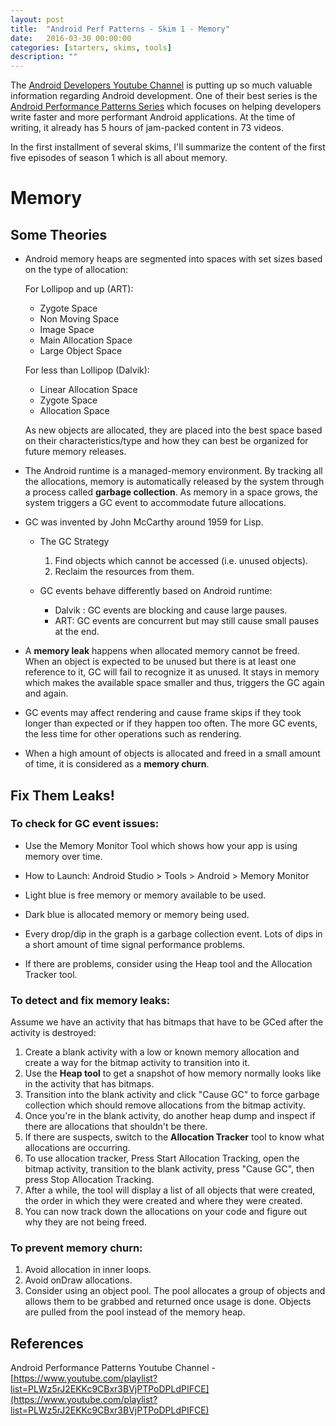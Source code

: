 ```yaml
---
layout: post
title:  "Android Perf Patterns - Skim 1 - Memory"
date:   2016-03-30 00:00:00
categories: [starters, skims, tools]
description: ""
---
```


The [Android Developers Youtube Channel](https://www.youtube.com/user/androiddevelopers) is putting up so much valuable information regarding Android development. One of their best series is the [Android Performance Patterns Series](https://www.youtube.com/playlist?list=PLWz5rJ2EKKc9CBxr3BVjPTPoDPLdPIFCE) which focuses on helping developers write faster and more performant Android applications. At the time of writing, it already has 5 hours of jam-packed content in 73 videos.

In the first installment of several skims, I'll summarize the content of the first five episodes of season 1 which is all about memory.

# Memory

## Some Theories

- Android memory heaps are segmented into spaces with set sizes based on the type of allocation:

  For Lollipop and up (ART):

  - Zygote Space
  - Non Moving Space
  - Image Space
  - Main Allocation Space
  - Large Object Space

  For less than Lollipop (Dalvik):

  - Linear Allocation Space
  - Zygote Space
  - Allocation Space

  As new objects are allocated, they are placed into the best space based on their characteristics/type and how they can best be organized for future memory releases.

- The Android runtime is a managed-memory environment. By tracking all the allocations, memory is automatically released by the system through a process called **garbage collection**. As memory in a space grows, the system triggers a GC event to accommodate future allocations.

- GC was invented by John McCarthy around 1959 for Lisp.

  - The GC Strategy

    1. Find objects which cannot be accessed (i.e. unused objects).
    2. Reclaim the resources from them.

  - GC events behave differently based on Android runtime:

    - Dalvik : GC events are blocking and cause large pauses.
    - ART: GC events are concurrent but may still cause small pauses at the end.

- A **memory leak** happens when allocated memory cannot be freed.
When an object is expected to be unused but there is at least one reference to it, GC will fail to recognize it as unused. It stays in memory which makes the available space smaller and thus, triggers the GC again and again.

- GC events may affect rendering and cause frame skips if they took longer than expected or if they happen too often. The more GC events, the less time for other operations such as rendering.

- When a high amount of objects is allocated and freed in a small amount of time, it is considered as a **memory churn**.

## Fix Them Leaks!

### To check for GC event issues:

  - Use the Memory Monitor Tool which shows how your app is using memory over time.

  - How to Launch: Android Studio > Tools > Android > Memory Monitor

  - Light blue is free memory or memory available to be used.

  - Dark blue is allocated memory or memory being used.

  - Every drop/dip in the graph is a garbage collection event. Lots of dips in a short amount of time signal performance problems.

  - If there are problems, consider using the Heap tool and the Allocation Tracker tool.


### To detect and fix memory leaks:

  Assume we have an activity that has bitmaps that have to be GCed after the activity is destroyed:

  1. Create a blank activity with a low or known memory allocation and create a way for the bitmap activity to transition into it.
  2. Use the **Heap tool** to get a snapshot of how memory normally looks like in the activity that has bitmaps.
  3. Transition into the blank activity and click "Cause GC" to force garbage collection which should remove allocations from the bitmap activity.
  4. Once you're in the blank activity, do another heap dump and inspect if there are allocations that shouldn't be there.
  5. If there are suspects, switch to the **Allocation Tracker** tool to know what allocations are occurring.
  6. To use allocation tracker, Press Start Allocation Tracking, open the bitmap activity, transition to the blank activity, press "Cause GC", then press Stop Allocation Tracking.
  7. After a while, the tool will display a list of all objects that were created, the order in which they were created and where they were created.
  8. You can now track down the allocations on your code and figure out why they are not being freed.

### To prevent memory churn:

  1. Avoid allocation in inner loops.
  2. Avoid onDraw allocations.
  3. Consider using an object pool. The pool allocates a group of objects and allows them to be grabbed and returned once usage is done. Objects are pulled from the pool instead of the memory heap.

## References
Android Performance Patterns Youtube Channel - [https://www.youtube.com/playlist?list=PLWz5rJ2EKKc9CBxr3BVjPTPoDPLdPIFCE](https://www.youtube.com/playlist?list=PLWz5rJ2EKKc9CBxr3BVjPTPoDPLdPIFCE)
